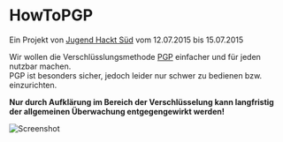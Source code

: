 # HowToPGP

Ein Projekt von [Jugend Hackt Süd](http://jugendhackt.de/) vom 12.07.2015 bis 15.07.2015

  

Wir wollen die Verschlüsslungsmethode [PGP](http://de.wikipedia.org/wiki/Pretty_Good_Privacy) 
einfacher und für jeden nutzbar machen.  
PGP ist besonders sicher, jedoch leider nur schwer zu bedienen bzw. einzurichten. 

  

**Nur durch Aufklärung im Bereich der Verschlüsselung kann langfristig  
der allgemeinen Überwachung entgegengewirkt werden!**

![Screenshot](https://raw.githubusercontent.com/Jugendhackt/HowToPGP/master/screenshot.png)


